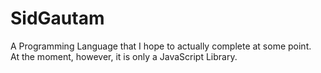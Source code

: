 # SidGautam
A Programming Language that I hope to actually complete at some point. <br>
At the moment, however, it is only a JavaScript Library.
